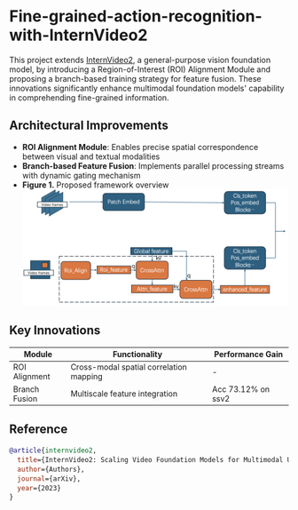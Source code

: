 # Fine-grained-action-recognition-with-InternVideo2
This project extends [InternVideo2](https://github.com/OpenGVLab/InternVideo/tree/main/InternVideo2), a general-purpose vision foundation model, by introducing a Region-of-Interest (ROI) Alignment Module and proposing a branch-based training strategy for feature fusion. These innovations significantly enhance multimodal foundation models' capability in comprehending fine-grained information.

## Architectural Improvements
- **ROI Alignment Module**: Enables precise spatial correspondence between visual and textual modalities
- **Branch-based Feature Fusion**: Implements parallel processing streams with dynamic gating mechanism
- **Figure 1.** Proposed framework overview  
![The vision encoder frame and the module added](pic1.png)  


## Key Innovations
| Module | Functionality | Performance Gain |
|--------|---------------|-------------------|
| ROI Alignment | Cross-modal spatial correlation mapping | -|
| Branch Fusion | Multiscale feature integration | Acc 73.12% on ssv2|

## Reference
```bibtex
@article{internvideo2,
  title={InternVideo2: Scaling Video Foundation Models for Multimodal Understanding},
  author={Authors},
  journal={arXiv},
  year={2023}
}
